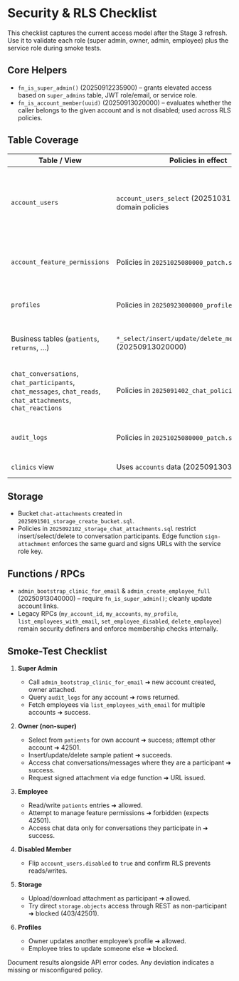 # Security & RLS Checklist

This checklist captures the current access model after the Stage 3 refresh.
Use it to validate each role (super admin, owner, admin, employee) plus the
service role during smoke tests.

## Core Helpers

- `fn_is_super_admin()` (20250912235900) – grants elevated access based on
  `super_admins` table, JWT role/email, or service role.
- `fn_is_account_member(uuid)` (20250913020000) – evaluates whether the caller
  belongs to the given account and is not disabled; used across RLS policies.

## Table Coverage

| Table / View | Policies in effect | Expected behaviour |
|--------------|-------------------|--------------------|
| `account_users` | `account_users_select` (20251031100500), domain policies | Caller can read own row, super admin can read all, owners/admins can read account members. Inserts/updates/deletes come from `admin_attach_employee` (SECURITY DEFINER). |
| `account_feature_permissions` | Policies in `20251025080000_patch.sql` | Only super admin or account owners/admins manage feature permissions; readable by members. |
| `profiles` | Policies in `20250923000000_profiles_table.sql` | Owners/admins or the profile owner can view/update; super admin bypass. |
| Business tables (`patients`, `returns`, …) | `*_select/insert/update/delete_member_or_super` (20250913020000) | Members of an account (owner/admin/employee) read/write their account; super admin bypass. |
| `chat_conversations`, `chat_participants`, `chat_messages`, `chat_reads`, `chat_attachments`, `chat_reactions` | Policies in `2025091402_chat_policies.sql` | Participation-based access with super-admin overrides. Inserts enforced through security definer chat APIs. |
| `audit_logs` | Policies in `20251025080000_patch.sql` | Super admin full access; account members can read logs for their account. |
| `clinics` view | Uses `accounts` data (20250913030000) | Readable via same policies as `accounts`. |

## Storage

- Bucket `chat-attachments` created in `2025091501_storage_create_bucket.sql`.
- Policies in `2025092102_storage_chat_attachments.sql` restrict insert/select/delete to conversation participants. Edge function `sign-attachment` enforces the same guard and signs URLs with the service role key.

## Functions / RPCs

- `admin_bootstrap_clinic_for_email` & `admin_create_employee_full`
  (20250913040000) – require `fn_is_super_admin()`; cleanly update account links.
- Legacy RPCs (`my_account_id`, `my_accounts`, `my_profile`, `list_employees_with_email`, `set_employee_disabled`, `delete_employee`) remain security definers and enforce membership checks internally.

## Smoke-Test Checklist

1. **Super Admin**
   - Call `admin_bootstrap_clinic_for_email` ➜ new account created, owner attached.
   - Query `audit_logs` for any account ➜ rows returned.
   - Fetch employees via `list_employees_with_email` for multiple accounts ➜ success.

2. **Owner (non-super)**
   - Select from `patients` for own account ➜ success; attempt other account ➜ 42501.
   - Insert/update/delete sample patient ➜ succeeds.
   - Access chat conversations/messages where they are a participant ➜ success.
   - Request signed attachment via edge function ➜ URL issued.

3. **Employee**
   - Read/write `patients` entries ➜ allowed.
   - Attempt to manage feature permissions ➜ forbidden (expects 42501).
   - Access chat data only for conversations they participate in ➜ success.

4. **Disabled Member**
   - Flip `account_users.disabled` to `true` and confirm RLS prevents reads/writes.

5. **Storage**
   - Upload/download attachment as participant ➜ allowed.
   - Try direct `storage.objects` access through REST as non-participant ➜ blocked (403/42501).

6. **Profiles**
   - Owner updates another employee’s profile ➜ allowed.
   - Employee tries to update someone else ➜ blocked.

Document results alongside API error codes. Any deviation indicates a missing or misconfigured policy.
